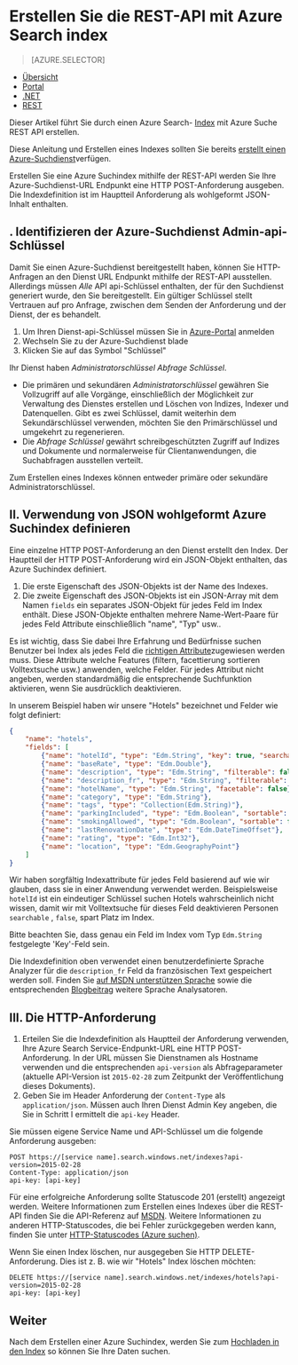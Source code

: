 <properties
    pageTitle="Die REST-API mit Azure Search Index erstellen | Microsoft Azure | Gehostete Cloud-Suchdienst"
    description="Erstellen eines Indexes in der Azure Suche HTTP REST API-Code."
    services="search"
    documentationCenter=""
    authors="ashmaka"
    manager="jhubbard"
    editor=""
    tags="azure-portal"/>

<tags
    ms.service="search"
    ms.devlang="rest-api"
    ms.workload="search"
    ms.topic="get-started-article"
    ms.tgt_pltfrm="na"
    ms.date="08/29/2016"
    ms.author="ashmaka"/>

# <a name="create-an-azure-search-index-using-the-rest-api"></a>Erstellen Sie die REST-API mit Azure Search index
> [AZURE.SELECTOR]
- [Übersicht](search-what-is-an-index.md)
- [Portal](search-create-index-portal.md)
- [.NET](search-create-index-dotnet.md)
- [REST](search-create-index-rest-api.md)


Dieser Artikel führt Sie durch einen Azure Search- [Index](https://msdn.microsoft.com/library/azure/dn798941.aspx) mit Azure Suche REST API erstellen.

Diese Anleitung und Erstellen eines Indexes sollten Sie bereits [erstellt einen Azure-Suchdienst](search-create-service-portal.md)verfügen.

Erstellen Sie eine Azure Suchindex mithilfe der REST-API werden Sie Ihre Azure-Suchdienst-URL Endpunkt eine HTTP POST-Anforderung ausgeben. Die Indexdefinition ist im Hauptteil Anforderung als wohlgeformt JSON-Inhalt enthalten.


## <a name="i-identify-your-azure-search-services-admin-api-key"></a>. Identifizieren der Azure-Suchdienst Admin-api-Schlüssel
Damit Sie einen Azure-Suchdienst bereitgestellt haben, können Sie HTTP-Anfragen an den Dienst URL Endpunkt mithilfe der REST-API ausstellen. Allerdings müssen *Alle* API api-Schlüssel enthalten, der für den Suchdienst generiert wurde, den Sie bereitgestellt. Ein gültiger Schlüssel stellt Vertrauen auf pro Anfrage, zwischen dem Senden der Anforderung und der Dienst, der es behandelt.

1. Um Ihren Dienst-api-Schlüssel müssen Sie in [Azure-Portal](https://portal.azure.com/) anmelden
2. Wechseln Sie zu der Azure-Suchdienst blade
3. Klicken Sie auf das Symbol "Schlüssel"

Ihr Dienst haben *Administratorschlüssel* *Abfrage Schlüssel*.

 - Die primären und sekundären *Administratorschlüssel* gewähren Sie Vollzugriff auf alle Vorgänge, einschließlich der Möglichkeit zur Verwaltung des Dienstes erstellen und Löschen von Indizes, Indexer und Datenquellen. Gibt es zwei Schlüssel, damit weiterhin dem Sekundärschlüssel verwenden, möchten Sie den Primärschlüssel und umgekehrt zu regenerieren.
 - Die *Abfrage Schlüssel* gewährt schreibgeschützten Zugriff auf Indizes und Dokumente und normalerweise für Clientanwendungen, die Suchabfragen ausstellen verteilt.

Zum Erstellen eines Indexes können entweder primäre oder sekundäre Administratorschlüssel.

## <a name="ii-define-your-azure-search-index-using-well-formed-json"></a>II. Verwendung von JSON wohlgeformt Azure Suchindex definieren
Eine einzelne HTTP POST-Anforderung an den Dienst erstellt den Index. Der Hauptteil der HTTP POST-Anforderung wird ein JSON-Objekt enthalten, das Azure Suchindex definiert.

1. Die erste Eigenschaft des JSON-Objekts ist der Name des Indexes.
2. Die zweite Eigenschaft des JSON-Objekts ist ein JSON-Array mit dem Namen `fields` ein separates JSON-Objekt für jedes Feld im Index enthält. Diese JSON-Objekte enthalten mehrere Name-Wert-Paare für jedes Feld Attribute einschließlich "name", "Typ" usw..

Es ist wichtig, dass Sie dabei Ihre Erfahrung und Bedürfnisse suchen Benutzer bei Index als jedes Feld die [richtigen Attribute](https://msdn.microsoft.com/library/azure/dn798941.aspx)zugewiesen werden muss. Diese Attribute welche Features (filtern, facettierung sortieren Volltextsuche usw.) anwenden, welche Felder. Für jedes Attribut nicht angeben, werden standardmäßig die entsprechende Suchfunktion aktivieren, wenn Sie ausdrücklich deaktivieren.

In unserem Beispiel haben wir unsere "Hotels" bezeichnet und Felder wie folgt definiert:

```JSON
{
    "name": "hotels",  
    "fields": [
        {"name": "hotelId", "type": "Edm.String", "key": true, "searchable": false, "sortable": false, "facetable": false},
        {"name": "baseRate", "type": "Edm.Double"},
        {"name": "description", "type": "Edm.String", "filterable": false, "sortable": false, "facetable": false},
        {"name": "description_fr", "type": "Edm.String", "filterable": false, "sortable": false, "facetable": false, "analyzer": "fr.lucene"},
        {"name": "hotelName", "type": "Edm.String", "facetable": false},
        {"name": "category", "type": "Edm.String"},
        {"name": "tags", "type": "Collection(Edm.String)"},
        {"name": "parkingIncluded", "type": "Edm.Boolean", "sortable": false},
        {"name": "smokingAllowed", "type": "Edm.Boolean", "sortable": false},
        {"name": "lastRenovationDate", "type": "Edm.DateTimeOffset"},
        {"name": "rating", "type": "Edm.Int32"},
        {"name": "location", "type": "Edm.GeographyPoint"}
    ]
}
```

Wir haben sorgfältig Indexattribute für jedes Feld basierend auf wie wir glauben, dass sie in einer Anwendung verwendet werden. Beispielsweise `hotelId` ist ein eindeutiger Schlüssel suchen Hotels wahrscheinlich nicht wissen, damit wir mit Volltextsuche für dieses Feld deaktivieren Personen `searchable` , `false`, spart Platz im Index.

Bitte beachten Sie, dass genau ein Feld im Index vom Typ `Edm.String` festgelegte 'Key'-Feld sein.

Die Indexdefinition oben verwendet einen benutzerdefinierte Sprache Analyzer für die `description_fr` Feld da französischen Text gespeichert werden soll. Finden Sie [auf MSDN unterstützen Sprache](https://msdn.microsoft.com/library/azure/dn879793.aspx) sowie die entsprechenden [Blogbeitrag](https://azure.microsoft.com/blog/language-support-in-azure-search/) weitere Sprache Analysatoren.

## <a name="iii-issue-the-http-request"></a>III. Die HTTP-Anforderung
1. Erteilen Sie die Indexdefinition als Hauptteil der Anforderung verwenden, Ihre Azure Search Service-Endpunkt-URL eine HTTP POST-Anforderung. In der URL müssen Sie Dienstnamen als Hostname verwenden und die entsprechenden `api-version` als Abfrageparameter (aktuelle API-Version ist `2015-02-28` zum Zeitpunkt der Veröffentlichung dieses Dokuments).
2. Geben Sie im Header Anforderung der `Content-Type` als `application/json`. Müssen auch Ihren Dienst Admin Key angeben, die Sie in Schritt I ermittelt die `api-key` Header.


Sie müssen eigene Service Name und API-Schlüssel um die folgende Anforderung ausgeben:


    POST https://[service name].search.windows.net/indexes?api-version=2015-02-28
    Content-Type: application/json
    api-key: [api-key]


Für eine erfolgreiche Anforderung sollte Statuscode 201 (erstellt) angezeigt werden. Weitere Informationen zum Erstellen eines Indexes über die REST-API finden Sie die API-Referenz auf [MSDN](https://msdn.microsoft.com/library/azure/dn798941.aspx). Weitere Informationen zu anderen HTTP-Statuscodes, die bei Fehler zurückgegeben werden kann, finden Sie unter [HTTP-Statuscodes (Azure suchen)](https://msdn.microsoft.com/library/azure/dn798925.aspx).

Wenn Sie einen Index löschen, nur ausgegeben Sie HTTP DELETE-Anforderung. Dies ist z. B. wie wir "Hotels" Index löschen möchten:

    DELETE https://[service name].search.windows.net/indexes/hotels?api-version=2015-02-28
    api-key: [api-key]


## <a name="next"></a>Weiter
Nach dem Erstellen einer Azure Suchindex, werden Sie zum [Hochladen in den Index](search-what-is-data-import.md) so können Sie Ihre Daten suchen.
